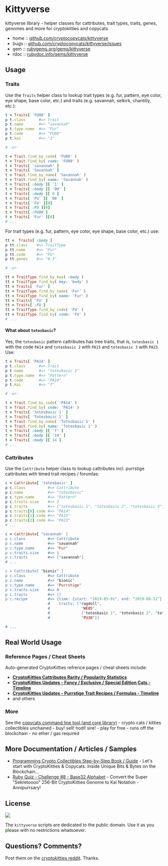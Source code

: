 # Kittyverse


kittyverse library - helper classes for cattributes, trait types, traits, genes, genomes and more for cryptokitties and copycats

* home  :: [github.com/cryptocopycats/kittyverse](https://github.com/cryptocopycats/kittyverse)
* bugs  :: [github.com/cryptocopycats/kittyverse/issues](https://github.com/cryptocopycats/kittyverse/issues)
* gem   :: [rubygems.org/gems/kittyverse](https://rubygems.org/gems/kittyverse)
* rdoc  :: [rubydoc.info/gems/kittyverse](http://rubydoc.info/gems/kittyverse)


## Usage

### Traits

Use the `Traits` helper class to lookup trait types (e.g. fur, pattern, eye color, eye shape, base color, etc.) and traits (e.g. savannah, selkirk, chantilly, etc.):

``` ruby
t = Traits[ 'FU00' ]
p t.class      #=> Trait
p t.name       #=> "savannah"
p t.type.name  #=> "Fur"
p t.code       #=> "FU00"
p t.kai        #=> "1"

# -or-

t = Trait.find_by_code( 'FU00' )
t = Trait.find_by( code: 'FU00' )
t = Traits[ 'savannah' ]
t = Traits[ 'Savannah' ]
t = Trait.find_by_name( 'Savannah' )
t = Trait.find_by( name: 'Savannah' )
t = Traits[ :body ][ '1' ]
t = Traits[ :body ][ '00' ]
t = Traits[ :body ][ 0 ]
t = Traits[ 'FU' ][ '00' ]
t = Traits[ 'FU' ][0]
t = Traits[ :FU ][0]
t = Traits[ :FU00 ]
t = Traits[ 'Fur' ][0]
# ...
```

For trait types (e.g. fur, pattern, eye color, eye shape, base color, etc.)
use:

``` ruby
tt =  Traits[ :body ]
p tt.class    #=> TraitType
p tt.name     #=> "Fur"
p tt.code     #=> "FU"
p tt.genes    #=> "0-3"

# -or-

tt = TraitType.find_by_key( :body )
tt = TraitType.find_by( key: 'body' )
tt = Traits[ 'Fur' ]
tt = TraitType.find_by_name( 'Fur' )
tt = TraitType.find_by( name: 'Fur' )
tt = Traits[ 'FU' ]
tt = Traits[ :FU ]
tt = TraitType.find_by_code( 'FU' )
tt = TraitType.find_by( code: 'FU' )
# ...
```

#### What about `totesbasic`?

Yes, the `totesbasic` pattern cattributes has tree traits, that is, `totesbasic 1` with the code `PA14`
and `totesbasic 2` with `PA15` and `totesbasic 3` with `PA23`.
Use:

``` ruby
t = Traits[ 'PA14' ]
p t.class      #=> Trait
p t.name       #=> "totesbasic 1"
p t.type.name  #=> "Pattern"
p t.code       #=> "PA14"
p t.kai        #=> "f"

# -or-

t = Trait.find_by_code( 'PA14' )
t = Trait.find_by( code: 'PA14' )
t = Traits[ 'totesbasic 1' ]
t = Traits[ 'Totesbasic 1' ]
t = Trait.find_by_name( 'Totesbasic 1' )
t = Trait.find_by( name: 'Totesbasic 1' )
t = Traits[ :body ][ 'f' ]
t = Traits[ :body ][ '14' ]
t = Traits[ :body ][ 14 ]
# ...
``` 


### Cattributes

Use the `Cattribute` helper class to lookup cattributes incl. purrstige cattributes with timed trait recipes / forumlas:

``` ruby
c = Cattribute[ 'totesbasic' ]
p c.class          #=> Cattribute
p c.name           #=> "totesbasic"
p c.type.name      #=> "Pattern"
p c.traits.size    #=> 3
p c.traits         #=> ["totesbasic 1", "totesbasic 2", "totesbasic 3"]
p c.traits[0].code #=> "PA14"
p c.traits[1].code #=> "PA15"
p c.traits[2].code #=> "PA23"
# ...

c = Cattribute[ "savannah' ]
p c.class          #=> Cattribute
p c.name           #=> "savannah"
p c.type.name      #=> "Fur"
p c.traits.size    #=> 1
p c.traits         #=> ["savannah"]
# ...

c = Cattribute[ "bionic" ]
p c.class          #=> Cattribute
p c.name           #=> "bionic"
p c.type.name      #=> "Purrstige"
p c.traits.size    #=> 0
p c.traits         #=> []
p c.recipe         #=> {time: {start: "2019-05-01", end: "2019-08-31"},
                   #    traits: ["ragdoll",
                   #              "WE05",
                   #              ["totesbasic 1", "totesbasic 2", "totesbasic 3"],
                   #              "PU30"]}

# ...
```




## Real World Usage

### Reference Pages / Cheat Sheets

Auto-generated CryptoKitties refrence pages / cheat sheets include:

- [**CryptoKitties Cattributes Rarity / Popularity Statistics**](CATTRIBUTES.md)
- [**CryptoKitties Updates - Fancy / Exclusive / Special Edition Cats - Timeline**](updates/FANCIES.md)
- [**CryptoKitties Updates - Purrstige Trait Recipes / Formulas - Timeline**](updates/PURRSTIGES.md)
- and others



### More

See the [copycats command line tool (and core library)](https://github.com/cryptocopycats/copycats) - crypto cats / kitties collectibles unchained - buy! sell! hodl! sire! - play for free - runs off the blockchain - no ether / gas required


## More Documentation / Articles / Samples

- [Programming Crypto Collectibles Step-by-Step Book / Guide](https://github.com/openblockchains/programming-cryptocollectibles) -
Let's start with CryptoKitties & Copycats. Inside Unique Bits & Bytes on the Blockchain...
- [Ruby Quiz - Challenge #8 - Base32 Alphabet](https://github.com/planetruby/quiz/tree/master/008) - Convert the Super "Sekretoooo" 256-Bit CryptoKitties Genome to Kai Notation - Annipurrsary!



## License

![](https://publicdomainworks.github.io/buttons/zero88x31.png)

The `kittyverse` scripts are dedicated to the public domain.
Use it as you please with no restrictions whatsoever.


## Questions? Comments?

Post them on the [cryptokitties reddit](https://www.reddit.com/r/cryptokitties). Thanks.
